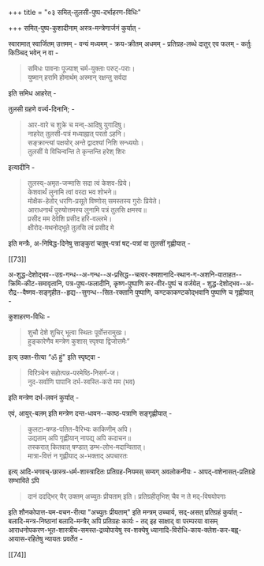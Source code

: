 +++
title = "०३ समित्-तुलसी-पुष्प-दर्भाहरण-विधिः"

+++
समित्-पुष्प-कुशादीनाम् अस्त्र-मन्त्रेणार्जनं कुर्यात् -

स्वारामात् स्वार्जितम् उत्तमम् - वन्यं मध्यमम् - क्रय-क्रीतम् अधमम् - प्रतिग्रह-लब्धे दातुर् एव फलम् - कर्तुः किञ्चिद् भवेन् न वा -

> समिधः पावनाः पूज्याश् चर्म-युक्ताः परुट्-पराः।  
युष्मान् हरामि होमार्थम् अस्मान् रक्षन्तु सर्वदा

इति समिध आहरेत् - 

तुलसी ग्रहणे वर्ज्य-दिनानि; - 

> आर-वारे च शुक्रे च मन्व्-आदिषु युगादिषु।  
नाहरेत् तुलसी-पत्रं मध्याह्नात् परतो ऽहनि।  
सङ्क्रान्त्यां पक्षयोर् अन्ते द्वादश्यां निशि सन्ध्ययोः।  
तुलसीं ये विचिन्वन्ति ते कृन्तन्ति हरेश् शिरः

इत्यादीनि - 

> तुलस्य्-अमृत-जन्मासि सदा त्वं केशव-प्रिये।  
केशवार्थं लुनामि त्वां वरदा भव शोभने॥  
मोक्षैक-हेतोर् धरणि-प्रसूते विष्णोस् समस्तस्य गुरोः प्रियेते।  
आराधनार्थं पुरुषोत्तमस्य लुनामि पत्रं तुलसि क्षमस्व॥  
प्रसीद मम देवेशि प्रसीद हरि-वल्लभे।  
क्षीरोद-मथनोद्भूते तुलसि त्वं प्रसीद मे

इति मन्त्रैः, अ-निषिद्ध-दिनेषु साङ्कुरां चतुष्-पत्रां षट्-पत्रां वा तुलसीं गृह्णीयात् -

[[73]]

अ-शुद्ध-देशोद्भव--उग्र-गन्ध--अ-गन्ध--अ-प्रसिद्ध--चत्वर-श्मशानादि-स्थान-ग-अशनि-वाताहत--क्रिमि-कीट-समावृतानि, पत्र-पुष्प-फलादीनि, कृष्ण-पुष्पाणि कर-वीर-पुष्पं च वर्जयेत् - शुद्ध-देशोद्भव--अ-रौद्र--वैष्णव-सङ्गृहीत--हृद्य--सुगन्ध--सित-रक्तानि पुष्पाणि, कण्टकाकण्टकोद्भवानि पुष्पाणि च गृह्णीयात् - 

कुशाहरण-विधिः - 

> शुचौ देशे शुचिर् भूत्वा स्थितः पूर्वोत्तरामुखः।  
हुङ्कारेणैव मन्त्रेण कुशास् स्पृश्या द्विजोत्तमैः” 

इत्य् उक्त-रीत्या “ॐ हुं" इति स्पृष्ट्वा - 

> विरिञ्चेन सहोत्पन्न-परमेष्ठि-निसर्ग-ज।  
नुद-सर्वाणि पापानि दर्भ-स्वस्ति-करो मम (भव)

इति मन्त्रेण दर्भ-लवनं कुर्यात् -

एवं, आयुर्-बलम् इति मन्त्रेण दन्त-धावन--काष्ठ-पत्राणि सङ्गृह्णीयात् - 

> कुलटा-षण्ड-पतित-वैरिभ्यः काकिणीम् अपि।  
उद्यताम् अपि गृह्णीयान् नापद्य् अपि कदाचन॥  
तस्करात् कितवात् षण्डात् डम्भ-लोभ-मदान्वितात्।  
मात्रा-वित्तं न गृह्णीयाद् अ-भक्ताद् अपचारतः

इत्य् आदि-भगवच्-छास्त्र-धर्म-शास्त्रादितः प्रतिग्रह-नियमस् सम्यग् अवलोकनीयः - आपद्-वशेनासत्-प्रतिग्रहे सम्भाविते ऽपि 

> दानं ददद्भिर् यैर् उक्तम् अच्युतः प्रीयताम् इति। प्रतिग्रहीतृभिश् चैव न ते मद्-विषयोपगाः 

इति शौनकोपात्त-यम-वचन-रीत्या "अच्युतः प्रीयताम्" इति मन्त्रम् उच्चार्य, सद्-असत् प्रतिग्रहं कुर्यात् -  बलादि-मन्त्र-निष्ठानां बलादि-मन्त्रैर् अपि प्रतिग्रहः कार्यः - तद् इह साक्षाद् वा परम्परया वासम् आराधनोपकरण-भूत-शास्त्रीय-समस्त-द्रव्योपायेषु स्व-शक्येषु ध्यानादि-विरोधि-काय-क्लेश-कर-बह्व्-आयास-रहितेषु न्यायतः प्रवर्तेत -

[[74]]
